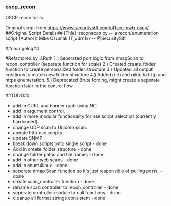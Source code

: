 ### oscp_recon
OSCP recon tools

Original script from https://www.securitysift.com/offsec-pwb-oscp/
##Original Script Details##
[Title]: reconscan.py -- a recon/enumeration script
[Author]: Mike Czumak (T_v3rn1x) -- @SecuritySift




##changelog##

#Refactored by J.Ruth
1.) Seperated port logic from nmapScan to recon_controller (seperate function for scale)
2.) Created create_folder function to create personalized folder structure
3.) Updated all output creations to match new folder structure
4.) Added dirb and nikto to http and https enumeration.
5.) Deprecated Brute forcing, might create a seperate function later in the control flow

##TODO##
- add in CURL and banner grab using NC
- add in argument control.
- add in more modular functionality for nse script selection (currently hardcoded).
- change UDP scan to Unicorn scan.
- update http nse scripts 
- update SNMP
- break down scripts onto single script - done
- Add in create_folder structure - done
- change folder paths and file names - done
- add in other web scans - done
- add in enum4linux - done
- seperate nmap Scan function so it's just responsible of pulling ports. - done
- create scan_controller function - done
- rename scan controller to recon_controller - done 
- seperate controller module to call functions.- done
- cleanup  all format strings consistent - done
